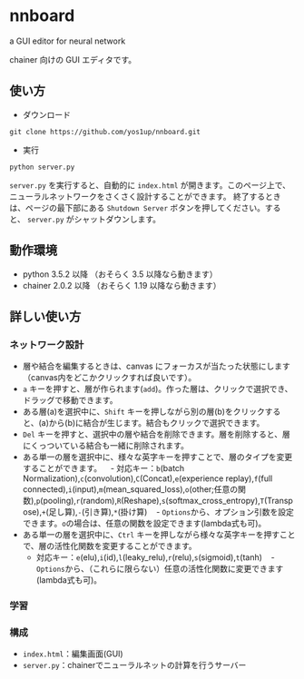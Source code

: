 # nnboard
a GUI editor for neural network

chainer 向けの GUI エディタです。

## 使い方
- ダウンロード
```
git clone https://github.com/yos1up/nnboard.git
```

- 実行
```
python server.py
```
`server.py` を実行すると、自動的に `index.html` が開きます。このページ上で、ニューラルネットワークをさくさく設計することができます。
終了するときは、ページの最下部にある `Shutdown Server` ボタンを押してください。すると、 `server.py` がシャットダウンします。

<!-- `server.py` automatically opens `index.html`; in this page you can edit neural networks on GUI.
Press `Shutdown Server` button in the page to shutdown `server.py`. Otherwise `server.py` continues running. -->

## 動作環境
- python 3.5.2 以降 （おそらく 3.5 以降なら動きます）
- chainer 2.0.2 以降 （おそらく 1.19 以降なら動きます）


## 詳しい使い方
### ネットワーク設計
- 層や結合を編集するときは、canvas にフォーカスが当たった状態にします（canvas内をどこかクリックすれば良いです）。
- `a` キーを押すと、層が作られます(`add`)。作った層は、クリックで選択でき、ドラッグで移動できます。
- ある層(a)を選択中に、`Shift` キーを押しながら別の層(b)をクリックすると、(a)から(b)に結合が生じます。結合もクリックで選択できます。
- `Del` キーを押すと、選択中の層や結合を削除できます。層を削除すると、層にくっついている結合も一緒に削除されます。
- ある単一の層を選択中に、様々な英字キーを押すことで、層のタイプを変更することができます。
    - 対応キー：`b`(batch Normalization),`c`(convolution),`C`(Concat),`e`(experience replay),`f`(full connected),`i`(input),`m`(mean_squared_loss),`o`(other;任意の関数),`p`(pooling),`r`(random),`R`(Reshape),`s`(softmax_cross_entropy),`T`(Transpose),`+`(足し算),`-`(引き算),`*`(掛け算)
    - `Options`から、オプション引数を設定できます。`o`の場合は、任意の関数を設定できます(lambda式も可)。
- ある単一の層を選択中に、`Ctrl` キーを押しながら様々な英字キーを押すことで、層の活性化関数を変更することができます。
    - 対応キー：`e`(elu),`i`(id),`l`(leaky_relu),`r`(relu),`s`(sigmoid),`t`(tanh)
    - `Options`から、（これらに限らない）任意の活性化関数に変更できます(lambda式も可)。


### 学習


### 構成
- `index.html`：編集画面(GUI)
- `server.py`：chainerでニューラルネットの計算を行うサーバー
